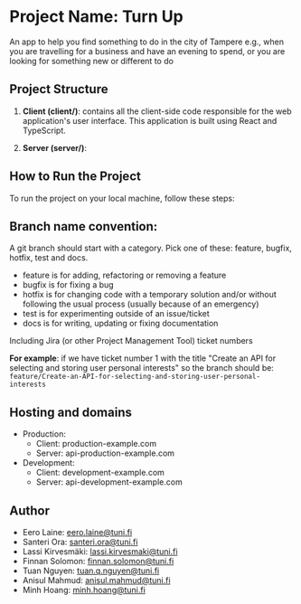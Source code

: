 # Project Name: Turn Up

An app to help you find something to do in the city of Tampere e.g., when you are travelling for a business and have an evening to spend, or you are looking for something new or different to do

## Project Structure

1. <b>Client (client/)</b>: contains all the client-side code responsible for the web application's user interface. This application is built using React and TypeScript.

2. <b>Server (server/)</b>:
  
## How to Run the Project

To run the project on your local machine, follow these steps:

## Branch name convention:

A git branch should start with a category. Pick one of these: feature, bugfix, hotfix, test and docs.

+ feature is for adding, refactoring or removing a feature
+ bugfix is for fixing a bug
+ hotfix is for changing code with a temporary solution and/or without following the usual process (usually because of an emergency)
+ test is for experimenting outside of an issue/ticket
+ docs is for writing, updating or fixing documentation

Including Jira (or other Project Management Tool) ticket numbers

<b>For example</b>: if we have ticket number 1 with the title "Create an API for selecting and storing user personal interests" so the branch should be: <code>feature/Create-an-API-for-selecting-and-storing-user-personal-interests</code>

## Hosting and domains

- Production:
  - Client: production-example.com
  - Server: api-production-example.com
- Development:
  - Client: development-example.com
  - Server: api-development-example.com

## Author

  + Eero Laine: eero.laine@tuni.fi
  + Santeri Ora: santeri.ora@tuni.fi
  + Lassi Kirvesmäki: lassi.kirvesmaki@tuni.fi
  + Finnan Solomon: finnan.solomon@tuni.fi
  + Tuan Nguyen: tuan.q.nguyen@tuni.fi
  + Anisul Mahmud: anisul.mahmud@tuni.fi
  + Minh Hoang: minh.hoang@tuni.fi
